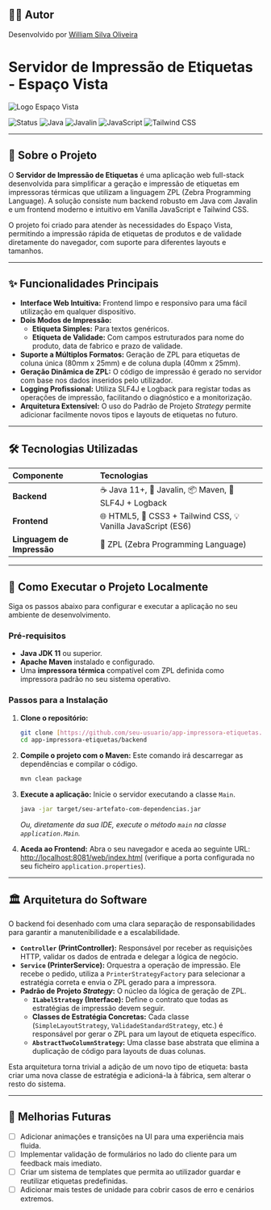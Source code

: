 ## 👨‍💻 Autor

Desenvolvido por <a href="https://br.linkedin.com/in/william-silva-oliveira" target="_blank" rel="noopener noreferrer">William Silva Oliveira</a>

# Servidor de Impressão de Etiquetas - Espaço Vista

![Logo Espaço Vista](https://www.espacovista.com.br/wp-content/uploads/2022/06/LOGO_ESPACO.png) <!-- Substitua pela URL do seu logo -->

![Status](https://img.shields.io/badge/status-ativo-brightgreen)
![Java](https://img.shields.io/badge/Java-11+-blue?logo=java&logoColor=white)
![Javalin](https://img.shields.io/badge/Javalin-5.6.3-blue)
![JavaScript](https://img.shields.io/badge/JavaScript-ES6-yellow?logo=javascript)
![Tailwind CSS](https://img.shields.io/badge/Tailwind_CSS-3.4-blue?logo=tailwind-css)

---

## 📄 Sobre o Projeto

O **Servidor de Impressão de Etiquetas** é uma aplicação web full-stack desenvolvida para simplificar a geração e impressão de etiquetas em impressoras térmicas que utilizam a linguagem ZPL (Zebra Programming Language). A solução consiste num backend robusto em Java com Javalin e um frontend moderno e intuitivo em Vanilla JavaScript e Tailwind CSS.

O projeto foi criado para atender às necessidades do Espaço Vista, permitindo a impressão rápida de etiquetas de produtos e de validade diretamente do navegador, com suporte para diferentes layouts e tamanhos.

---

## ✨ Funcionalidades Principais

* **Interface Web Intuitiva:** Frontend limpo e responsivo para uma fácil utilização em qualquer dispositivo.
* **Dois Modos de Impressão:**
    * **Etiqueta Simples:** Para textos genéricos.
    * **Etiqueta de Validade:** Com campos estruturados para nome do produto, data de fabrico e prazo de validade.
* **Suporte a Múltiplos Formatos:** Geração de ZPL para etiquetas de coluna única (80mm x 25mm) e de coluna dupla (40mm x 25mm).
* **Geração Dinâmica de ZPL:** O código de impressão é gerado no servidor com base nos dados inseridos pelo utilizador.
* **Logging Profissional:** Utiliza SLF4J e Logback para registar todas as operações de impressão, facilitando o diagnóstico e a monitorização.
* **Arquitetura Extensível:** O uso do Padrão de Projeto *Strategy* permite adicionar facilmente novos tipos e layouts de etiquetas no futuro.

---

## 🛠️ Tecnologias Utilizadas

| Componente | Tecnologias                                           |
| :--------- | :---------------------------------------------------- |
| **Backend** | ☕️ Java 11+, 🚀 Javalin, 📦 Maven, 📝 SLF4J + Logback   |
| **Frontend** | 🌐 HTML5, 🎨 CSS3 + Tailwind CSS, 💡 Vanilla JavaScript (ES6) |
| **Linguagem de Impressão** | 🦓 ZPL (Zebra Programming Language)                   |

---

## 🚀 Como Executar o Projeto Localmente

Siga os passos abaixo para configurar e executar a aplicação no seu ambiente de desenvolvimento.

### Pré-requisitos

* **Java JDK 11** ou superior.
* **Apache Maven** instalado e configurado.
* Uma **impressora térmica** compatível com ZPL definida como impressora padrão no seu sistema operativo.

### Passos para a Instalação

1.  **Clone o repositório:**
    ```bash
    git clone [https://github.com/seu-usuario/app-impressora-etiquetas.git](https://github.com/seu-usuario/app-impressora-etiquetas.git)
    cd app-impressora-etiquetas/backend
    ```

2.  **Compile o projeto com o Maven:**
    Este comando irá descarregar as dependências e compilar o código.
    ```bash
    mvn clean package
    ```

3.  **Execute a aplicação:**
    Inicie o servidor executando a classe `Main`.
    ```bash
    java -jar target/seu-artefato-com-dependencias.jar
    ```
    *Ou, diretamente da sua IDE, execute o método `main` na classe `application.Main`.*

4.  **Aceda ao Frontend:**
    Abra o seu navegador e aceda ao seguinte URL:
    [http://localhost:8081/web/index.html](http://localhost:8081/web/index.html) (verifique a porta configurada no seu ficheiro `application.properties`).

---

## 🏛️ Arquitetura do Software

O backend foi desenhado com uma clara separação de responsabilidades para garantir a manutenibilidade e a escalabilidade.

* **`Controller` (PrintController):** Responsável por receber as requisições HTTP, validar os dados de entrada e delegar a lógica de negócio.
* **`Service` (PrinterService):** Orquestra a operação de impressão. Ele recebe o pedido, utiliza a `PrinterStrategyFactory` para selecionar a estratégia correta e envia o ZPL gerado para a impressora.
* **Padrão de Projeto *Strategy*:** O núcleo da lógica de geração de ZPL.
    * **`ILabelStrategy` (Interface):** Define o contrato que todas as estratégias de impressão devem seguir.
    * **Classes de Estratégia Concretas:** Cada classe (`SimpleLayoutStrategy`, `ValidadeStandardStrategy`, etc.) é responsável por gerar o ZPL para um layout de etiqueta específico.
    * **`AbstractTwoColumnStrategy`:** Uma classe base abstrata que elimina a duplicação de código para layouts de duas colunas.

Esta arquitetura torna trivial a adição de um novo tipo de etiqueta: basta criar uma nova classe de estratégia e adicioná-la à fábrica, sem alterar o resto do sistema.

---

## 🔮 Melhorias Futuras

* [ ] Adicionar animações e transições na UI para uma experiência mais fluida.
* [ ] Implementar validação de formulários no lado do cliente para um feedback mais imediato.
* [ ] Criar um sistema de templates que permita ao utilizador guardar e reutilizar etiquetas predefinidas.
* [ ] Adicionar mais testes de unidade para cobrir casos de erro e cenários extremos.
